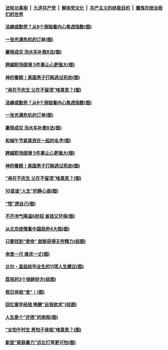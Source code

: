 

####  [法轮功真相](../../../../basic/blob/master/README.md?t=06250131) &nbsp;|&nbsp; [九评共产党](../../../../9ping.md/blob/master/README.md?t=06250131) &nbsp;|&nbsp; [解体党文化](../../../../jtdwh.md/blob/master/README.md?t=06250131)  &nbsp;|&nbsp; [共产主义的终极目的](../../../../gczydzjmd.md/blob/master/README.md?t=06250131) &nbsp;|&nbsp; [魔鬼在统治我们的世界](../../../../mgztzwmdsj.md/blob/master/README.md?t=06250131) 

#### [洁癖或勤劳？从9个测验看内心焦虑指数(图)](../pages/p8/937558.md?t=06250131) 

#### [一张充满危机的订单(图)](../pages/p8/936981.md?t=06250131) 

#### [豪雨成灾 泡水车补救8法(图)](../pages/p8/937526.md?t=06250131) 

#### [跨越职场困境 5件事让心更强大(图)](../pages/p8/937375.md?t=06250131) 

#### [神的眷顾！美国男子打盹逃过死劫(图)](../pages/p8/936985.md?t=06250131) 

#### [“母在不庆生 父在不留须”啥意思？(图)](../pages/p8/937234.md?t=06250131) 

#### [洁癖或勤劳？从9个测验看内心焦虑指数(图)](../pages/p8/937558.md?t=06250131) 

#### [一张充满危机的订单(图)](../pages/p8/936981.md?t=06250131) 

#### [豪雨成灾 泡水车补救8法(图)](../pages/p8/937526.md?t=06250131) 

#### [和端午节紧紧连在一起的名字(图)](../pages/p8/937448.md?t=06250131) 

#### [跨越职场困境 5件事让心更强大(图)](../pages/p8/937375.md?t=06250131) 

#### [神的眷顾！美国男子打盹逃过死劫(图)](../pages/p8/936985.md?t=06250131) 

#### [“母在不庆生 父在不留须”啥意思？(图)](../pages/p8/937234.md?t=06250131) 

#### [10首谈“人生”的静心谣(图)](../pages/p8/936965.md?t=06250131) 

#### [“悟”透自己(图)](../pages/p8/936972.md?t=06250131) 

#### [不开冷气降温6妙招 省钱又环保(图)](../pages/p8/937329.md?t=06250131) 

#### [从北京疫情看中国政府4大假(图)](../pages/p8/937196.md?t=06250131) 

#### [只要找到“使命” 就能获得无穷精力(组图)](../pages/p8/937159.md?t=06250131) 

#### [命里一尺 难求一丈(图)](../pages/p8/936782.md?t=06250131) 

#### [比尔・盖兹给毕业生的11项人生建议(图)](../pages/p8/936231.md?t=06250131) 

#### [荔枝的3个保鲜妙方(组图)](../pages/p8/936950.md?t=06250131) 

#### [假日体验“舍”！(图)](../pages/p8/937183.md?t=06250131) 

#### [回忆童年经验 唤醒“自我欲求”(组图)](../pages/p8/937082.md?t=06250131) 

#### [人生是个“还债”的旅程(图)](../pages/p8/936768.md?t=06250131) 

#### [“女怕午时生 男怕子夜临”啥意思？(图)](../pages/p8/937081.md?t=06250131) 

#### [新型“家庭暴力”远比打骂更可怕(图)](../pages/p8/936230.md?t=06250131) 

